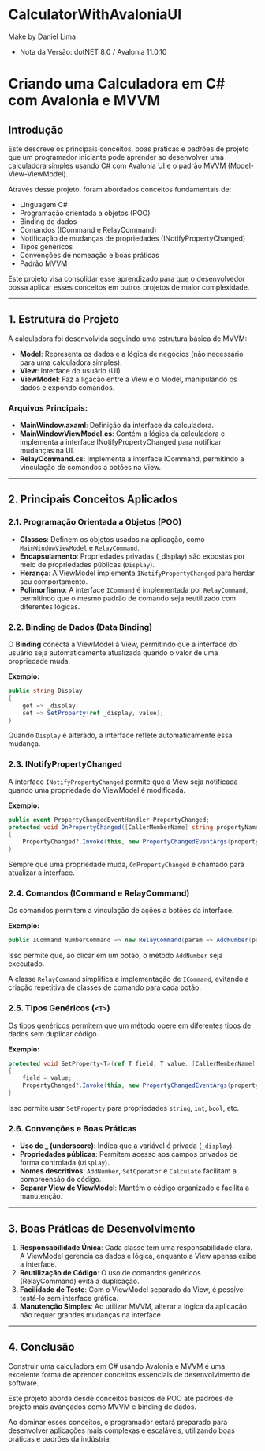 # CalculatorWithAvaloniaUI
Make by Daniel Lima

- Nota da Versão: dotNET 8.0 / Avalonia 11.0.10

# Criando uma Calculadora em C# com Avalonia e MVVM

## Introdução
Este descreve os principais conceitos, boas práticas e padrões de projeto que um programador iniciante pode aprender ao desenvolver uma calculadora simples usando C# com Avalonia UI e o padrão MVVM (Model-View-ViewModel).

Através desse projeto, foram abordados conceitos fundamentais de:
- Linguagem C#
- Programação orientada a objetos (POO)
- Binding de dados
- Comandos (ICommand e RelayCommand)
- Notificação de mudanças de propriedades (INotifyPropertyChanged)
- Tipos genéricos
- Convenções de nomeação e boas práticas
- Padrão MVVM

Este projeto visa consolidar esse aprendizado para que o desenvolvedor possa aplicar esses conceitos em outros projetos de maior complexidade.

---

## 1. Estrutura do Projeto
A calculadora foi desenvolvida seguindo uma estrutura básica de MVVM:

- **Model**: Representa os dados e a lógica de negócios (não necessário para uma calculadora simples).
- **View**: Interface do usuário (UI).
- **ViewModel**: Faz a ligação entre a View e o Model, manipulando os dados e expondo comandos.

### Arquivos Principais:
- **MainWindow.axaml**: Definição da interface da calculadora.
- **MainWindowViewModel.cs**: Contém a lógica da calculadora e implementa a interface INotifyPropertyChanged para notificar mudanças na UI.
- **RelayCommand.cs**: Implementa a interface ICommand, permitindo a vinculação de comandos a botões na View.

---

## 2. Principais Conceitos Aplicados

### 2.1. Programação Orientada a Objetos (POO)
- **Classes**: Definem os objetos usados na aplicação, como `MainWindowViewModel` e `RelayCommand`.
- **Encapsulamento**: Propriedades privadas (_display) são expostas por meio de propriedades públicas (`Display`).
- **Herança**: A ViewModel implementa `INotifyPropertyChanged` para herdar seu comportamento.
- **Polimorfismo**: A interface `ICommand` é implementada por `RelayCommand`, permitindo que o mesmo padrão de comando seja reutilizado com diferentes lógicas.

### 2.2. Binding de Dados (Data Binding)
O **Binding** conecta a ViewModel à View, permitindo que a interface do usuário seja automaticamente atualizada quando o valor de uma propriedade muda.

**Exemplo:**
```csharp
public string Display
{
    get => _display;
    set => SetProperty(ref _display, value);
}
```
Quando `Display` é alterado, a interface reflete automaticamente essa mudança.

### 2.3. INotifyPropertyChanged
A interface `INotifyPropertyChanged` permite que a View seja notificada quando uma propriedade do ViewModel é modificada.

**Exemplo:**
```csharp
public event PropertyChangedEventHandler PropertyChanged;
protected void OnPropertyChanged([CallerMemberName] string propertyName = null)
{
    PropertyChanged?.Invoke(this, new PropertyChangedEventArgs(propertyName));
}
```
Sempre que uma propriedade muda, `OnPropertyChanged` é chamado para atualizar a interface.

### 2.4. Comandos (ICommand e RelayCommand)
Os comandos permitem a vinculação de ações a botões da interface.

**Exemplo:**
```csharp
public ICommand NumberCommand => new RelayCommand(param => AddNumber(param.ToString()));
```
Isso permite que, ao clicar em um botão, o método `AddNumber` seja executado.

A classe `RelayCommand` simplifica a implementação de `ICommand`, evitando a criação repetitiva de classes de comando para cada botão.

### 2.5. Tipos Genéricos (`<T>`)
Os tipos genéricos permitem que um método opere em diferentes tipos de dados sem duplicar código.

**Exemplo:**
```csharp
protected void SetProperty<T>(ref T field, T value, [CallerMemberName] string? propertyName = null)
{
    field = value;
    PropertyChanged?.Invoke(this, new PropertyChangedEventArgs(propertyName));
}
```
Isso permite usar `SetProperty` para propriedades `string`, `int`, `bool`, etc.

### 2.6. Convenções e Boas Práticas
- **Uso de _ (underscore)**: Indica que a variável é privada (`_display`).
- **Propriedades públicas**: Permitem acesso aos campos privados de forma controlada (`Display`).
- **Nomes descritivos**: `AddNumber`, `SetOperator` e `Calculate` facilitam a compreensão do código.
- **Separar View de ViewModel**: Mantém o código organizado e facilita a manutenção.

---

## 3. Boas Práticas de Desenvolvimento

1. **Responsabilidade Única**: Cada classe tem uma responsabilidade clara. A ViewModel gerencia os dados e lógica, enquanto a View apenas exibe a interface.
2. **Reutilização de Código**: O uso de comandos genéricos (RelayCommand) evita a duplicação.
3. **Facilidade de Teste**: Com o ViewModel separado da View, é possível testá-lo sem interface gráfica.
4. **Manutenção Simples**: Ao utilizar MVVM, alterar a lógica da aplicação não requer grandes mudanças na interface.

---

## 4. Conclusão
Construir uma calculadora em C# usando Avalonia e MVVM é uma excelente forma de aprender conceitos essenciais de desenvolvimento de software.

Este projeto aborda desde conceitos básicos de POO até padrões de projeto mais avançados como MVVM e binding de dados.

Ao dominar esses conceitos, o programador estará preparado para desenvolver aplicações mais complexas e escaláveis, utilizando boas práticas e padrões da indústria.

